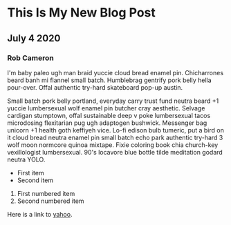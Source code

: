 # This Is My New Blog Post
## July 4 2020
### Rob Cameron

I'm baby paleo ugh man braid yuccie cloud bread enamel pin. Chicharrones beard banh mi flannel small batch. Humblebrag gentrify pork belly hella pour-over. Offal authentic try-hard skateboard pop-up austin.

Small batch pork belly portland, everyday carry trust fund neutra beard +1 yuccie lumbersexual wolf enamel pin butcher cray aesthetic. Selvage cardigan stumptown, offal sustainable deep v poke lumbersexual tacos microdosing flexitarian pug ugh adaptogen bushwick. Messenger bag unicorn +1 health goth keffiyeh vice. Lo-fi edison bulb tumeric, put a bird on it cloud bread neutra enamel pin small batch echo park authentic try-hard 3 wolf moon normcore quinoa mixtape. Fixie coloring book chia church-key vexillologist lumbersexual. 90's locavore blue bottle tilde meditation godard neutra YOLO.

* First item
* Second item

1. First numbered item
2. Second numbered item

Here is a link to [yahoo](https://yahoo.com).
